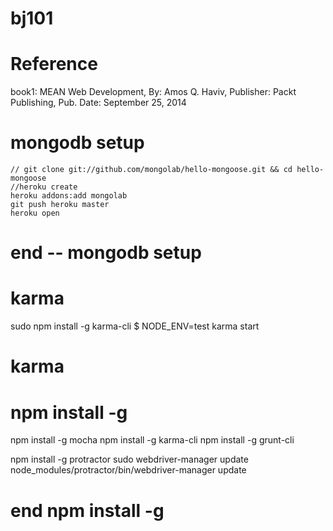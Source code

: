 # bj101
# Reference
book1: MEAN Web Development, By: Amos Q. Haviv, Publisher: Packt Publishing, Pub. Date: September 25, 2014

# mongodb setup
    // git clone git://github.com/mongolab/hello-mongoose.git && cd hello-mongoose
    //heroku create
    heroku addons:add mongolab
    git push heroku master
    heroku open

# end -- mongodb setup

# karma
sudo npm install -g karma-cli
$ NODE_ENV=test karma start
# karma

# npm install -g
  npm install -g mocha
  npm install -g karma-cli
  npm install -g grunt-cli

  npm install -g protractor
  sudo webdriver-manager update
  node_modules/protractor/bin/webdriver-manager update

# end npm install -g

